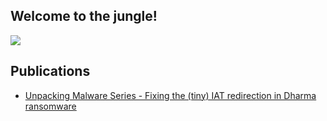 ## Welcome to the jungle!

![](http://poxiran.com.ar/img/home.jpg)

## Publications

 -  [Unpacking Malware Series - Fixing the (tiny) IAT redirection in Dharma ransomware](./src/pages/30-09-2019-unpacking-malware-series-fixing-the-tiny-dharma-iat-redirection.md)
